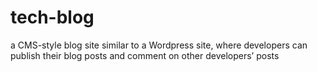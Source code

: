 # tech-blog
a CMS-style blog site similar to a Wordpress site, where developers can publish their blog posts and comment on other developers’ posts
